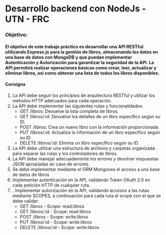 <h1>Desarrollo backend con NodeJs - UTN - FRC</h1>

<h3>Objetivo:</h3>  
<h4>El objetivo de este trabajo práctico es desarrollar una API RESTful utilizando
Express.js para la gestión de libros, almacenando los datos en una base de datos con MongoDB y que
puedan implementar Autenticación y Autorización para garantizar la seguridad de la API.
La API permitirá realizar operaciones básicas como crear, leer, actualizar y eliminar libros, así como
obtener una lista de todos los libros disponibles.</h4>

<h4>Consigna</h4> 
<ol>
  <li>La API debe seguir los principios de arquitectura RESTful y utilizar los métodos HTTP
adecuados para cada operación.</li>
  <li>La API debe implementar las siguientes rutas y funcionalidades:
   <ul>
    <li>GET /libros: Devuelve la lista completa de libros.</li>
    <li>GET /libros/:id: Devuelve los detalles de un libro específico según su ID.</li>
    <li>POST /libros: Crea un nuevo libro con la información proporcionada.</li>
    <li>PUT /libros/:id: Actualiza la información de un libro específico según su ID.</li>
    <li>DELETE /libros/:id: Elimina un libro específico según su ID.</li>
   </ul>
  </li>
  <li>La API debe utilizar una estructura de archivos y carpetas organizada para separar las rutas y
los controladores de libros.</li>
  <li>La API debe manejar adecuadamente los errores y devolver respuestas JSON apropiadas en
caso de errores.</li>
  <li>Se debe implementar mediante el ORM Mongoose el acceso a una base de datos de libros</li>
  <li>Implementar autenticación en la API, validando Token OAuth 2.0 en cada petición HTTP de
cualquier ruta.</li>
  <li>. Implementar autorización en la API, validando accesos a las rutas mediante SCOPES, a
continuación para cada ruta el scope con el que se debe validar:
    <ul>
    <li>GET /libros - Scope: read:libros</li>
    <li>GET /libros/:id - Scope: read:libros</li>
    <li>POST /libros - Scope: write:libros</li>
    <li>PUT /libros/:id - Scope: write:libros</li>
    <li>DELETE /libros/:id - Scope: write:libros</li>
    </ul>
</li>
</ol>
